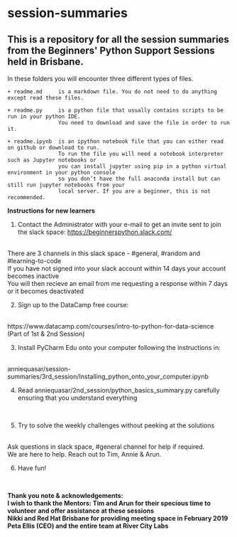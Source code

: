 # session-summaries

## This is a repository for all the session summaries from the Beginners' Python Support Sessions held in Brisbane.

In these folders you will encounter three different types of files.

    + readme.md     is a markdown file. You do not need to do anything except read these files.

    + readme.py     is a python file that usually contains scripts to be run in your python IDE. 
                    You need to download and save the file in order to run it.

    + readme.ipynb  is an ipython notebook file that you can either read on github or download to run.
                    To run the file you will need a notebook interpreter such as Jupyter notebooks or 
                    you can install jupyter using pip in a python virtual environment in your python console 
                    so you don’t have the full anaconda install but can still run jupyter notebooks from your 
                    local server. If you are a beginner, this is not recommended.



**Instructions for new learners**

1. Contact the Administrator with your e-mail to get an invite sent to join the slack space:
https://beginnerspython.slack.com/
<br>    
There are 3 channels in this slack space - #general, #random and #learning-to-code
<br>
If you have not signed into your slack account within 14 days your account becomes inactive 
<br>
You will then recieve an email from me requesting a response within 7 days or it becomes deactivated

2. Sign up to the DataCamp free course: 
<br>
https://www.datacamp.com/courses/intro-to-python-for-data-science
<br>    
(Part of 1st & 2nd Session)
<br>   

3. Install PyCharm Edu onto your computer following the instructions in:
<br>
anniequasar/session-summaries/3rd_session/Installing_python_onto_your_computer.ipynb
<br>

4. Read anniequasar/2nd_session/python_basics_summary.py carefully ensuring that you understand everything
<br>

5. Try to solve the weekly challenges without peeking at the solutions 
<br>
Ask questions in slack space, #general channel for help if required. 
<br>
We are here to help. Reach out to Tim, Annie & Arun. 
<br>

6. Have fun!
<br>


**Thank you note & acknowledgements: 
<br>
I wish to thank the Mentors: Tim and Arun for their specious time to volunteer and offer assistance at these sessions
<br>
Nikki and Red Hat Brisbane for providing meeting space in February 2019
<br>
Peta Ellis (CEO) and the entire team at River City Labs** 
<br>

